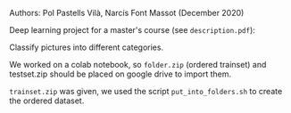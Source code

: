 Authors: Pol Pastells Vilà, Narcís Font Massot (December 2020)

Deep learning project for a master's course (see `description.pdf`):

Classify pictures into different categories.

We worked on a colab notebook, so `folder.zip` (ordered trainset) and testset.zip should be placed on google drive to import them.

`trainset.zip` was given, we used the script ```put_into_folders.sh``` to create the ordered dataset.
